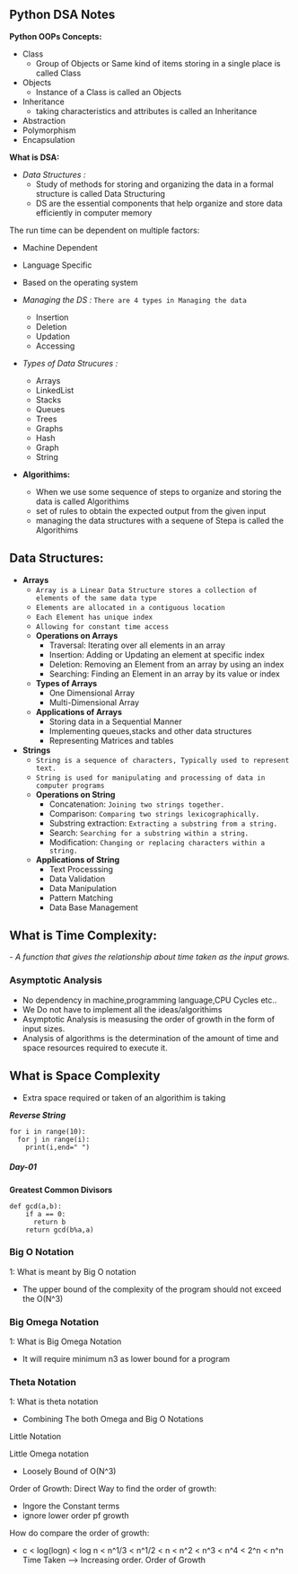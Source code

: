 ## Python DSA Notes

**Python OOPs Concepts:**
- Class
  - Group of Objects or Same kind of items storing in a single place is called Class
- Objects
  - Instance of a Class is called an Objects
- Inheritance
  - taking characteristics and attributes is called an Inheritance
- Abstraction
- Polymorphism
- Encapsulation

**What is DSA:**
- *Data Structures :*
  - Study of methods for storing and organizing the data in a formal structure is called Data Structuring
  - DS are the essential components that help organize and store data efficiently in computer memory

The run time can be dependent on multiple factors:
- Machine Dependent
- Language Specific
- Based on the operating system

- *Managing the DS :* `There are 4 types in Managing the data`
  - Insertion
  - Deletion
  - Updation
  - Accessing

- *Types of Data Strucures :*
  - Arrays
  - LinkedList
  - Stacks
  - Queues
  - Trees
  - Graphs
  - Hash
  - Graph
  - String

- **Algorithims:**
  - When we use some sequence of steps to organize and storing the data is called Algorithims
  - set of rules to obtain the expected output from the given input
  - managing the data structures with a sequene of Stepa is called the Algorithims

## Data Structures:

- **Arrays**
    - `Array is a Linear Data Structure stores a collection of elements of the same data type`
    - `Elements are allocated in a contiguous location`
    - `Each Element has unique index`
    - `Allowing for constant time access`
  - **Operations on Arrays**
    - Traversal: Iterating over all elements in an array
    - Insertion: Adding or Updating an element at specific index
    - Deletion: Removing an Element from an array by using an index
    - Searching: Finding an Element in an array by its value or index
  - **Types of Arrays**
    - One Dimensional Array
    - Multi-Dimensional Array
  - **Applications of Arrays**
    - Storing data in a Sequential Manner
    - Implementing queues,stacks and other data structures
    - Representing Matrices and tables
- **Strings**
    - `String is a sequence of characters, Typically used to represent text.`
    - `String is used for manipulating and processing of data in computer programs`
  - **Operations on String**
    - Concatenation: `Joining two strings together.`
    - Comparison: `Comparing two strings lexicographically.`
    - Substring extraction: `Extracting a substring from a string.`
    - Search: `Searching for a substring within a string.`
    - Modification: `Changing or replacing characters within a string.`
  - **Applications of String**
    - Text Processsing
    - Data Validation
    - Data Manipulation
    - Pattern Matching
    - Data Base Management

## What is Time Complexity:
*- A function that gives the relationship about time taken as the input grows.*

### Asymptotic Analysis
- No dependency in machine,programming language,CPU Cycles etc..
- We Do not have to implement all the ideas/algorithims
- Asymptotic Analysis is measusing the order of growth in the form of input sizes.
- Analysis of algorithms is the determination of the amount of time and space resources required to execute it.

## What is Space Complexity
- Extra space required or taken of an algorithim is taking

***Reverse String***
```
for i in range(10):
  for j in range(i):
    print(i,end=" ")
```

##### Day-01
**Greatest Common Divisors**
```
def gcd(a,b):
    if a == 0:
      return b
    return gcd(b%a,a)
```

### Big O Notation
1: What is meant by Big O notation
- The upper bound of the complexity of the program should not exceed the O(N^3)
### Big Omega Notation
1: What is Big Omega Notation
- It will require minimum n3 as lower bound for a program
### Theta Notation
1: What is theta notation
- Combining The both Omega and Big O Notations

Little Notation

Little Omega notation
- Loosely Bound of O(N^3)


Order of Growth:
Direct Way to find the order of growth:
- Ingore the Constant terms
- ignore lower order pf growth

How do compare the order of growth:
- c < log(logn) < log n < n^1/3 < n^1/2 < n < n^2 < n^3 < n^4 < 2^n < n^n
Time Taken --> Increasing order.      Order of Growth


